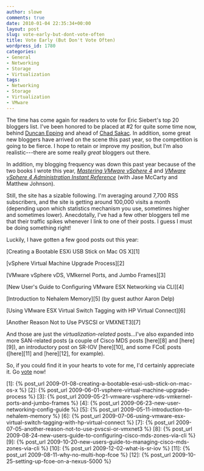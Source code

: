 ```yaml
---
author: slowe
comments: true
date: 2010-01-04 22:35:34+00:00
layout: post
slug: vote-early-but-dont-vote-often
title: Vote Early (But Don't Vote Often)
wordpress_id: 1780
categories:
- General
- Networking
- Storage
- Virtualization
tags:
- Networking
- Storage
- Virtualization
- VMware
---
```


The time has come again for readers to vote for Eric Siebert's top 20 bloggers list. I've been honored to be placed at #2 for quite some time now, behind [Duncan Epping](http://www.yellow-bricks.com/) and ahead of [Chad Sakac](http://virtualgeek.typepad.com/virtual_geek/). In addition, some great new bloggers have arrived on the scene this past year, so the competition is going to be fierce. I hope to retain or improve my position, but I'm also realistic---there are some really _great_ bloggers out there.

In addition, my blogging frequency was down this past year because of the two books I wrote this year, [_Mastering VMware vSphere 4_](http://www.amazon.com/Mastering-VMware-vSphere-Computer-Tech/dp/0470481382/ref=sr_1_1?ie=UTF8&s=books&qid=1262660929&sr=1-1) and [_VMware vSphere 4 Administration Instant Reference_](http://www.amazon.com/VMware-vSphere-Administration-Instant-Reference/dp/0470520728/ref=sr_1_2?ie=UTF8&s=books&qid=1262660929&sr=1-2) (with Jase McCarty and Matthew Johnson).

Still, the site has a sizable following. I'm averaging around 7,700 RSS subscribers, and the site is getting around 100,000 visits a month (depending upon which statistics mechanism you use, sometimes higher and sometimes lower). Anecdotally, I've had a few other bloggers tell me that their traffic spikes whenever I link to one of their posts. I guess I must be doing something right!

Luckily, I have gotten a few good posts out this year:

[Creating a Bootable ESXi USB Stick on Mac OS X][1]  

[vSphere Virtual Machine Upgrade Process][2]  

[VMware vSphere vDS, VMkernel Ports, and Jumbo Frames][3]  

[New User's Guide to Configuring VMware ESX Networking via CLI][4]  

[Introduction to Nehalem Memory][5] (by guest author Aaron Delp)  

[Using VMware ESX Virtual Switch Tagging with HP Virtual Connect][6]  

[Another Reason Not to Use PVSCSI or VMXNET3][7]

And those are just the _virtualization-related_ posts...I've also expanded into more SAN-related posts (a couple of Cisco MDS posts [here][8] and [here][9]), an introductory post on SR-IOV [here][10], and some FCoE posts ([here][11] and [here][12], for example).

So, if you could find it in your hearts to vote for me, I'd certainly appreciate it. Go [vote](http://www.surveygizmo.com/s/222837/pick-your-top-10-favorite-blogs) now!

[1]: {% post_url 2009-01-08-creating-a-bootable-esxi-usb-stick-on-mac-os-x %}
[2]: {% post_url 2009-06-01-vsphere-virtual-machine-upgrade-process %}
[3]: {% post_url 2009-05-21-vmware-vsphere-vds-vmkernel-ports-and-jumbo-frames %}
[4]: {% post_url 2009-06-23-new-user-networking-config-guide %}
[5]: {% post_url 2009-05-11-introduction-to-nehalem-memory %}
[6]: {% post_url 2009-07-06-using-vmware-esx-virtual-switch-tagging-with-hp-virtual-connect %}
[7]: {% post_url 2009-07-05-another-reason-not-to-use-pvscsi-or-vmxnet3 %}
[8]: {% post_url 2009-08-24-new-users-guide-to-configuring-cisco-mds-zones-via-cli %}
[9]: {% post_url 2009-10-20-new-users-guide-to-managing-cisco-mds-zones-via-cli %}
[10]: {% post_url 2009-12-02-what-is-sr-iov %}
[11]: {% post_url 2009-08-11-why-no-multi-hop-fcoe %}
[12]: {% post_url 2009-10-25-setting-up-fcoe-on-a-nexus-5000 %}
